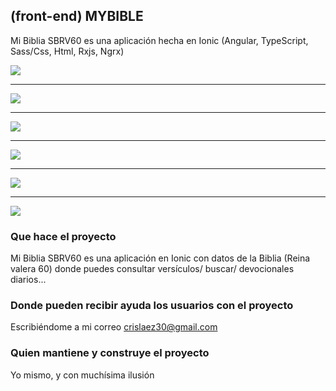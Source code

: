 ## (front-end) MYBIBLE

Mi Biblia SBRV60 es una aplicación hecha en Ionic (Angular, TypeScript, Sass/Css, Html, Rxjs, Ngrx)

<img src="https://github.com/crislaez/MyBible/blob/master/src/assets/images/foto_proyecto_1.PNG" />
<hr>
<img src="https://github.com/crislaez/MyBible/blob/master/src/assets/images/foto_proyecto_2.PNG" />
<hr>
<img src="https://github.com/crislaez/MyBible/blob/master/src/assets/images/foto_proyecto_3.PNG" />
<hr>
<img src="https://github.com/crislaez/MyBible/blob/master/src/assets/images/foto_proyecto_4.PNG" />
<hr>
<img src="https://github.com/crislaez/MyBible/blob/master/src/assets/images/foto_proyecto_5.PNG" />
<hr>
<img src="https://github.com/crislaez/MyBible/blob/master/src/assets/images/foto_proyecto_6.PNG" />

### Que hace el proyecto

Mi Biblia SBRV60 es una aplicación en Ionic con datos de la Biblia (Reina valera 60) donde puedes consultar versículos/ buscar/ devocionales diarios...

### Donde pueden recibir ayuda los usuarios con el proyecto

Escribiéndome a mi correo crislaez30@gmail.com

### Quien mantiene y construye el proyecto

Yo mismo, y con muchísima ilusión

